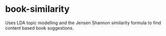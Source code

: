 # book-similarity
Uses LDA topic modelling and the Jensen Shannon similarity formula to find content based book suggestions. 

